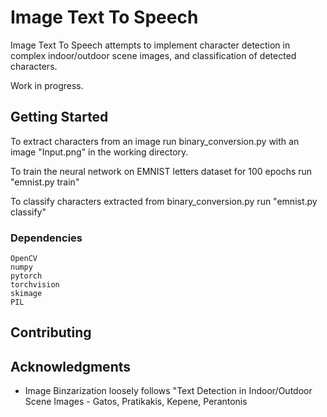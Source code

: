 # Image Text To Speech

Image Text To Speech attempts to implement character detection in complex indoor/outdoor scene images, and classification of detected characters. 

Work in progress.

## Getting Started

To extract characters from an image run binary_conversion.py with an image "Input.png" in the working directory.

To train the neural network on EMNIST letters dataset for 100 epochs run "emnist.py train"

To classify characters extracted from binary_conversion.py run "emnist.py classify"

### Dependencies

```
OpenCV
numpy
pytorch
torchvision
skimage
PIL
```
## Contributing

## Acknowledgments

* Image Binzarization loosely follows "Text Detection in Indoor/Outdoor Scene Images - Gatos, Pratikakis, Kepene, Perantonis 
